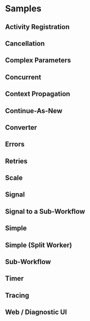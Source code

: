 # Samples

## Activity Registration

## Cancellation

## Complex Parameters

## Concurrent

## Context Propagation

## Continue-As-New

## Converter

## Errors

## Retries

## Scale

## Signal

## Signal to a Sub-Workflow

## Simple

## Simple (Split Worker)

## Sub-Workflow

## Timer

## Tracing

## Web / Diagnostic UI